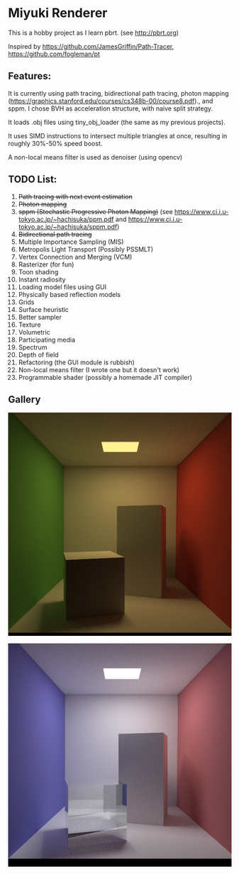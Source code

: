# Miyuki Renderer

This is a hobby project as I learn pbrt. (see http://pbrt.org)

Inspired by https://github.com/JamesGriffin/Path-Tracer, 	https://github.com/fogleman/pt

##  Features:

It is currently using path tracing, bidirectional path tracing, photon mapping (https://graphics.stanford.edu/courses/cs348b-00/course8.pdf)., and sppm. I chose BVH as acceleration structure, with naive split strategy.

It loads .obj files using tiny_obj_loader (the same as my previous projects).

It uses SIMD instructions to intersect multiple triangles at once, resulting in roughly 30%-50% speed boost.

A non-local means filter is used as denoiser (using opencv)

## TODO List:

1. ~~Path tracing with next event estimation~~
2. ~~Photon mapping~~
3. ~~sppm  (Stochastic Progressive Photon Mapping)~~ (see https://www.ci.i.u-tokyo.ac.jp/~hachisuka/ppm.pdf and https://www.ci.i.u-tokyo.ac.jp/~hachisuka/sppm.pdf)
4. ~~Bidirectional path tracing~~
5. Multiple Importance Sampling (MIS)
6. Metropolis Light Transport (Possibly PSSMLT)
7. Vertex Connection and Merging (VCM)
8. Rasterizer (for fun)
9. Toon shading
10. Instant radiosity
11. Loading model files using GUI
12. Physically based reflection models
13. Grids
14. Surface heuristic
15. Better sampler
16. Texture
17. Volumetric
18. Participating media
19. Spectrum
20. Depth of field
21. Refactoring (the GUI module is rubbish)
22. Non-local means filter (I wrote one but it doesn't work)
23. Programmable shader (possibly a homemade JIT compiler)

## Gallery

![](gallery/snapshots-Sun-Dec-30-15-01-56-2018-.png)

![](gallery/snapshots-Sun-Dec-30-15-35-17-2018-.png)
